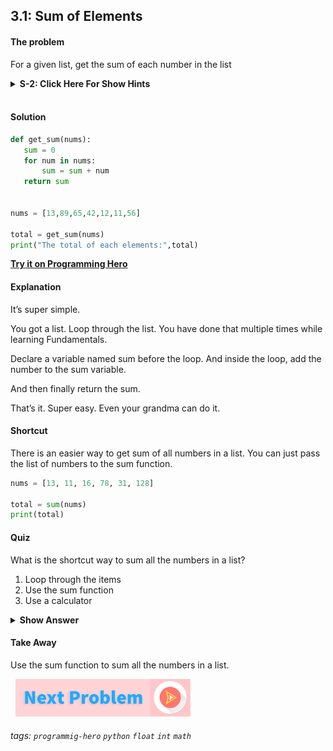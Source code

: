 
## 3.1: Sum of Elements

####  The problem
For a given list, get the sum of each number in the list

<details>
 <summary><b>S-2: Click Here For Show Hints</b></summary>
   <p>Should be simple for you. Declare a sum variable. Then just loop through the list and add it to the sum. 
</p>
 </details>
<br>

####   Solution
```python
def get_sum(nums):
   sum = 0
   for num in nums:
       sum = sum + num
   return sum
 
 
nums = [13,89,65,42,12,11,56]
 
total = get_sum(nums)
print("The total of each elements:",total)
```
**[Try it on Programming Hero](https://play.google.com/store/apps/details?id=com.learnprogramming.codecamp)**

####   Explanation
It’s super simple. 

You got a list. Loop through the list. You have done that multiple times while learning Fundamentals. 

Declare a variable named sum before the loop. And inside the loop, add the number to the sum variable. 

And then finally return the sum.

That’s it. 
Super easy. Even your grandma can do it.

####   Shortcut
There is an easier way to get sum of all numbers in a list. You can just pass the list of numbers to the sum function.

```python
nums = [13, 11, 16, 78, 31, 128]

total = sum(nums)
print(total)
```

####   Quiz
What is the shortcut way to sum all the numbers in a list?

1. Loop through the items
2. Use the sum function
3. Use a calculator

<details>
 <summary><b>Show Answer</b></summary>
   <p>The answer is : 2</p>
 </details>

####   Take Away
Use the sum function to sum all the numbers in a list.

&nbsp;
[![Next Page](../assets/next-button.png)](Coin-sum.md)
&nbsp;

###### tags: `programmig-hero` `python` `float` `int` `math` 